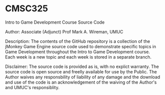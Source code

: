 CMSC325
=======

Intro to Game Development Course Source Code

Author: Associate (Adjunct) Prof Mark A. Wireman, UMUC

Description: The contents of the GitHub repository is a collection of the jMonkey Game Engine source code used to demonstrate specific topics in Game Development throughout the Intro to Game Development course. Each week is a new topic and each week is stored in a separate branch.

Disclaimer: The source code is provided as is, with no explict warranty. The source code is open source and freelly available for use by the Public. The Author waives any responsbility of liability of any damage and the download and use of the code is an acknowledgement of the waiving of the Author's and UMUC's responsiblity.
